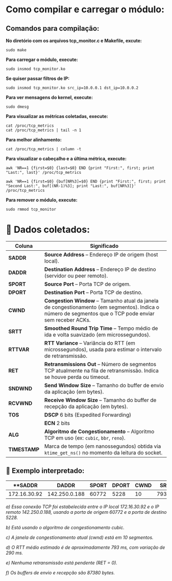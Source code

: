 # Como compilar e carregar o módulo:
## Comandos para compilação:
**No diretório com os arquivos tcp_monitor.c e Makefile, excute:**
```
sudo make
```                       

**Para carregar o módulo, execute:**
```
sudo insmod tcp_monitor.ko
```   

**Se quiser passar filtros de IP:**
```
sudo insmod tcp_monitor.ko src_ip=10.0.0.1 dst_ip=10.0.0.2
```

**Para ver mensagens do kernel, execute:**
```
sudo dmesg
```                       

**Para visualizar as métricas coletadas, execute:**
```
cat /proc/tcp_metrics        
cat /proc/tcp_metrics | tail -n 1
```
**Para melhor alinhamento:**
```
cat /proc/tcp_metrics | column -t
```

**Para visualizar o cabeçalho e a última métrica, execute:**
```
awk 'NR==1 {first=$0} {last=$0} END {print "First:", first; print "Last:", last}' /proc/tcp_metrics

awk 'NR==1 {first=$0} {buf[NR%3]=$0} END {print "First:", first; print "Second Last:", buf[(NR-1)%3]; print "Last:", buf[NR%3]}' /proc/tcp_metrics
```

**Para remover o módulo, execute:**
```
sudo rmmod tcp_monitor
```        


# 🧩 Dados coletados:
| Coluna        | Significado                                                                                                                                              |
| ------------- | -------------------------------------------------------------------------------------------------------------------------------------------------------- |
| **SADDR**     | **Source Address** – Endereço IP de origem (host local).                                                                                                 |
| **DADDR**     | **Destination Address** – Endereço IP de destino (servidor ou peer remoto).                                                                              |
| **SPORT**     | **Source Port** – Porta TCP de origem.                                                                                                                   |
| **DPORT**     | **Destination Port** – Porta TCP de destino.                                                                                                             |
| **CWND**      | **Congestion Window** – Tamanho atual da janela de congestionamento (em segmentos). Indica o número de segmentos que o TCP pode enviar sem receber ACKs. |
| **SRTT**      | **Smoothed Round Trip Time** – Tempo médio de ida e volta suavizado (em microssegundos).                                                                 |
| **RTTVAR**    | **RTT Variance** – Variância do RTT (em microssegundos), usada para estimar o intervalo de retransmissão.                                                |
| **RET**       | **Retransmissions Out** – Número de segmentos TCP atualmente na fila de retransmissão. Indica se houve perda ou timeout.                                 |
| **SNDWND**    | **Send Window Size** – Tamanho do buffer de envio da aplicação (em bytes).                                                                               |
| **RCVWND**    | **Receive Window Size** – Tamanho do buffer de recepção da aplicação (em bytes).                                                                         |
| **TOS**       | **DSCP** 6 bits (Expedited Forwarding)                                                                                                                   |
|               | **ECN**  2 bits                                                                                                                                          |
| **ALG**       | **Algoritmo de Congestionamento** – Algoritmo TCP em uso (ex: `cubic`, `bbr`, `reno`).                                                                   |
| **TIMESTAMP** | Marca de tempo (em nanossegundos) obtida via `ktime_get_ns()` no momento da leitura do socket.                                                           |

## 🧠 Exemplo interpretado:

|**SADDR      |    DADDR       | SPORT  | DPORT | CWND|  SRTT  | RTTVAR | RET| SNDWND| RCVWND| DSCP  | ECN | ALG   |    TIMESTAMP**   |
| ------------|--------------- | -------| ----- | ----|--------|--------|----|-------|-------|-------|-----|-------|------------------|
|172.16.30.92 |  142.250.0.188 |  60772 |  5228 | 10  | 793322 | 290165 |  0 | 87380 | 87380 |   0   |  0  | cubic |  169516884622211 |

*a) Essa conexão TCP foi estabelecida entre o IP local 172.16.30.92 e o IP remoto 142.250.0.188, usando a porta de origem 60772 e a porta de destino 5228.*

*b) Está usando o algoritmo de congestionamento cubic.*

*c) A janela de congestionamento atual (cwnd) está em 10 segmentos.*

*d) O RTT médio estimado é de aproximadamente 793 ms, com variação de 290 ms.*

*e) Nenhuma retransmissão está pendente (RET = 0).*

*f) Os buffers de envio e recepção são 87380 bytes.*

